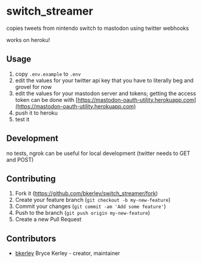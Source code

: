# switch_streamer

copies tweets from nintendo switch to mastodon using twitter webhooks

works on heroku!

## Usage

1. copy `.env.example` to `.env`
2. edit the values for your twitter api key that you have to literally beg
   and grovel for now
3. edit the values for your mastodon server and tokens; getting the access token
   can be done with
   [https://mastodon-oauth-utility.herokuapp.com](https://mastodon-oauth-utility.herokuapp.com)
4. push it to heroku
5. test it

## Development

no tests, ngrok can be useful for local development (twitter needs to GET and
POST)

## Contributing

1. Fork it (<https://github.com/bkerley/switch_streamer/fork>)
2. Create your feature branch (`git checkout -b my-new-feature`)
3. Commit your changes (`git commit -am 'Add some feature'`)
4. Push to the branch (`git push origin my-new-feature`)
5. Create a new Pull Request

## Contributors

- [bkerley](https://github.com/bkerley) Bryce Kerley - creator, maintainer
